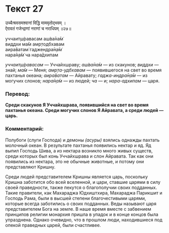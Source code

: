 # Текст 27

उच्चैःश्रवसमश्वानां विद्धि माममृतोद्भवम् ।  
ऐरावतं गजेन्द्राणां नराणां च नराधिपम् ॥२७॥

уччаит̣ш́равасам аш́ва̄на̄м̇  
виддхи ма̄м амр̣тодбхавам  
аира̄ватам̇ гаджендра̄н̣а̄м̇  
нара̄н̣а̄м̇ ча нара̄дхипам

_уччаит̣ш́равасам_ — Уччайхшраву; _аш́ва̄на̄м_ — из скакунов; _виддхи_ — знай; _ма̄м_ — Меня; _амр̣та-удбхавам_ — появившегося на свет во время пахтанья океана; _аира̄ватам_ — Айравату; _гаджа-индра̄н̣а̄м_ — из могучих слонов; _нара̄н̣а̄м_ — из людей; _ча_ — и; _нара-адхипам_ — царя.

### Перевод:

**Среди скакунов Я Уччайхшрава, появившийся на свет во время пахтанья океана. Среди могучих слонов Я Айравата, а среди людей — царь.**

### Комментарий:

Полубоги (слуги Господа) и демоны _(асуры)_ взялись однажды пахтать молочный океан. В результате пахтанья появились нектар и яд. Яд выпил Господь Шива, а из нектара возникло много живых существ, среди которых был конь Уччайхшрава и слон Айравата. Так как они появились из нектара, это не обычные животные, и потому они представляют Кришну.

Среди людей представителем Кришны является царь, поскольку Кришна заботится обо всей вселенной, и цари, ставшие царями в силу своей праведности, также пекутся о благополучии своих подданных. Такие правители, как Махараджа Юдхиштхира, Махараджа Парикшит и Господь Рама, были в высшей степени благочестивыми царями, которые всегда заботились о своих подданных. Веды называют царя представителем Бога на земле. В наше время вместе с забвением принципов религии монархия пришла в упадок и в конце концов была упразднена. Однако очевидно, что в прошлом люди, находившиеся под опекой праведных царей, были счастливее.